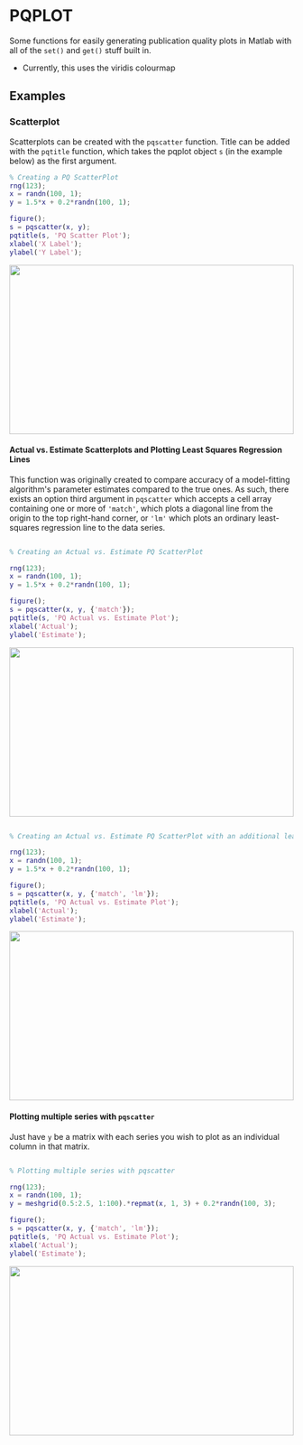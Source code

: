 # PQPLOT

Some functions for easily generating publication quality plots in Matlab with all of the `set()` and `get()` stuff built in.

- Currently, this uses the viridis colourmap

## Examples

### Scatterplot

Scatterplots can be created with the `pqscatter` function. Title can be added with the `pqtitle` function, which takes the pqplot object `s` (in the example below) as the first argument.

``` matlab
% Creating a PQ ScatterPlot
rng(123);
x = randn(100, 1);
y = 1.5*x + 0.2*randn(100, 1);

figure();
s = pqscatter(x, y);
pqtitle(s, 'PQ Scatter Plot');
xlabel('X Label');
ylabel('Y Label');

```
<img src="http://www.abrahamnunes.com/images/pqplot/pqscatter.svg" width="100%" height="300">

#### Actual vs. Estimate Scatterplots and Plotting Least Squares Regression Lines

This function was originally created to compare accuracy of a model-fitting algorithm's parameter estimates compared to the true ones. As such, there exists an option third argument in `pqscatter` which accepts a cell array containing one or more of `'match'`, which plots a diagonal line from the origin to the top right-hand corner, or `'lm'` which plots an ordinary least-squares regression line to the data series.

``` matlab

% Creating an Actual vs. Estimate PQ ScatterPlot

rng(123);
x = randn(100, 1);
y = 1.5*x + 0.2*randn(100, 1);

figure();
s = pqscatter(x, y, {'match'});
pqtitle(s, 'PQ Actual vs. Estimate Plot');
xlabel('Actual');
ylabel('Estimate');

```

<img src="http://www.abrahamnunes.com/images/pqplot/pqactualestimate.svg" width="100%" height="300">

``` matlab

% Creating an Actual vs. Estimate PQ ScatterPlot with an additional least squares fit line

rng(123);
x = randn(100, 1);
y = 1.5*x + 0.2*randn(100, 1);

figure();
s = pqscatter(x, y, {'match', 'lm'});
pqtitle(s, 'PQ Actual vs. Estimate Plot');
xlabel('Actual');
ylabel('Estimate');

```

<img src="http://www.abrahamnunes.com/images/pqplot/pqactualestimatelm.svg" width="100%" height="300">

#### Plotting multiple series with `pqscatter`

Just have `y`  be a matrix with each series you wish to plot as an individual column in that matrix.

``` matlab

% Plotting multiple series with pqscatter

rng(123);
x = randn(100, 1);
y = meshgrid(0.5:2.5, 1:100).*repmat(x, 1, 3) + 0.2*randn(100, 3);

figure();
s = pqscatter(x, y, {'match', 'lm'});
pqtitle(s, 'PQ Actual vs. Estimate Plot');
xlabel('Actual');
ylabel('Estimate');

```

<img src="http://www.abrahamnunes.com/images/pqplot/pqscattermulti.svg" width="100%" height="300">
